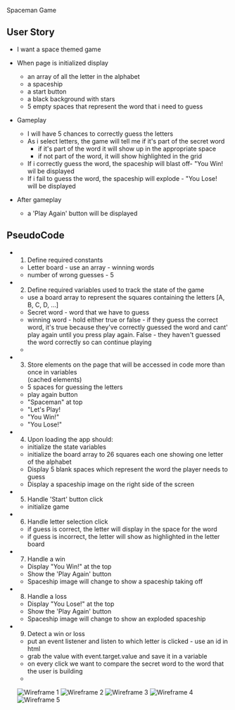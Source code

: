 Spaceman Game

## User Story
- I want a space themed game 
- When page is initialized display
    - an array of all the letter in the alphabet
    - a spaceship
    - a start button
    - a black background with stars
    - 5 empty spaces that represent the word that i need to guess

- Gameplay
    - I will have 5 chances to correctly guess the letters
    - As i select letters, the game will tell me if it's part of the secret word
        - if it's part of the word it will show up in the appropriate space
        - if not part of the word, it will show highlighted in the grid
    - If i correctly guess the word, the spaceship will blast off- "You Win! wil be displayed
    - If i fail to guess the word, the spaceship will explode - "You Lose! will be displayed

- After gameplay
    - a 'Play Again' button will be displayed

## PseudoCode

- 1. Define required constants
    - Letter board - use an array - winning words
    - number of wrong guesses - 5


- 2. Define required variables used to track the state of the game
    - use a board array to represent the squares containing the letters [A, B, C,  D, ...]
    - Secret word - word that we have to guess
    - winning word - hold either true or false - if they guess the correct word, it's true because they've correctly guessed the word and cant' play again until you press play again. False - they haven't guessed the word correctly so can continue playing
    - 


- 3. Store elements on the page that will be accessed in code more than once in variables  
    (cached elements)
    - 5 spaces for guessing the letters
    - play again button
    - "Spaceman" at top
    - "Let's Play!
    - "You Win!"
    - "You Lose!"


- 4. Upon loading the app should:
    - initialize the state variables
    - initialize the board array to 26 squares each one showing one letter of the alphabet
    - Display 5 blank spaces which represent the word the player needs to guess
    - Display a spaceship image on the right side of the screen


- 5. Handle 'Start' button click
    - initialize game


- 6. Handle letter selection click
    - if guess is correct, the letter will display in the space for the word
    - if guess is incorrect, the letter will show as highlighted in the letter board


- 7.  Handle a win
    - Display "You Win!" at the top
    - Show the 'Play Again' button
    - Spaceship image will change to show a spaceship taking off


- 8. Handle a loss
    - Display "You Lose!" at the top
    - Show the 'Play Again' button
    - Spaceship image will change to show an exploded spaceship

- 9. Detect a win or loss
    - put an event listener and listen to which letter is clicked - use an id in html
    - grab the value with event.target.value and save it in a variable
    - on every click we want to compare the secret word to the word that the user is building
    -
    
    ![Wireframe 1](https://i.imgur.com/xyAtzUh.jpg)
    ![Wireframe 2](https://i.imgur.com/YuIjzUH.jpg)
    ![Wireframe 3](https://i.imgur.com/ala3wGT.jpg)
    ![Wireframe 4](https://i.imgur.com/2keT14Y.jpg)
    ![Wireframe 5](https://i.imgur.com/gBmXNjH.jpg)
